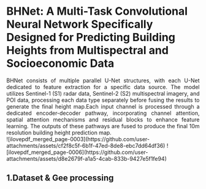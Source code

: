 BHNet: A Multi-Task Convolutional Neural Network Specifically Designed for Predicting Building Heights from Multispectral and Socioeconomic Data
===
<div style="text-align: justify;">
BHNet consists of multiple parallel U-Net structures, with each U-Net dedicated to feature extraction for a specific data source. The model utilizes Sentinel-1 (S1) radar data, Sentinel-2 (S2) multispectral imagery, and POI data, processing each data type separately before fusing the results to generate the final height map.Each input channel is processed through a dedicated encoder-decoder pathway, incorporating channel attention, spatial attention mechanisms and residual blocks to enhance feature learning. The outputs of these pathways are fused to produce the final 10m resolution building height prediction map.
</div>
![ilovepdf_merged_page-0003](https://github.com/user-attachments/assets/cf2f8c5f-6b1f-47ed-8de8-ebc7dd64df36)
![ilovepdf_merged_page-0006](https://github.com/user-attachments/assets/d8e2679f-a1a5-4cab-833b-9427e5f1fe94)

1.Dataset & Gee processing
----










